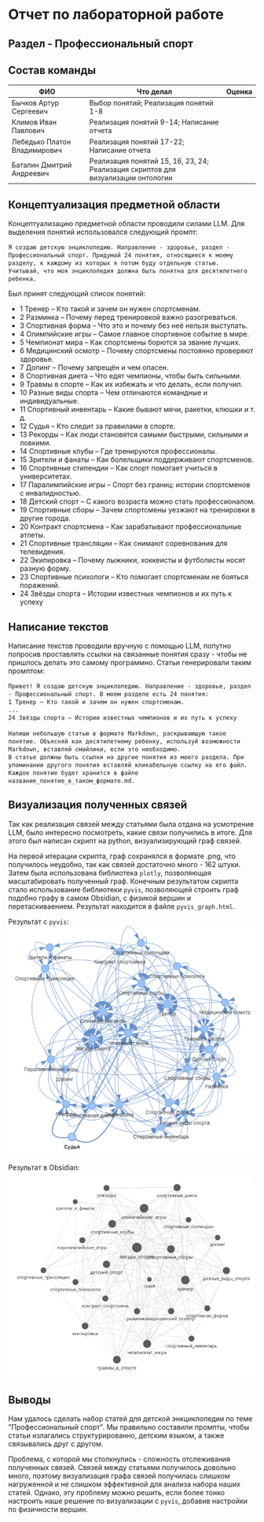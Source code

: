 # Отчет по лабораторной работе

## Раздел - Профессиональный спорт

## Состав команды

| ФИО         | Что делал           | Оценка |
|-------------|----------------|--------|
| Бычков Артур Сергеевич         | Выбор понятий; Реализация понятий 1-8 |      |
| Климов Иван Павлович         | Реализация понятий 9-14; Написание отчета | |
| Лебедько Платон Владимирович         | Реализация понятий 17-22; Написание отчета |  |
| Баталин Дмитрий Андреевич         | Реализация понятий 15, 16, 23, 24; Реализация скриптов для визуализации онтологии | |

## Концептуализация предметной области

Концептуализацию предметной области проводили силами LLM. Для выделения понятий использовался следующий промпт:
```
Я создаю детскую энциклопедию. Направление - здоровье, раздел - Профессиональный спорт. Придумай 24 понятия, относящиеся к моему разделу, к каждому из которых я потом буду отдельную статью.
Учитывай, что моя энциклопедия должна быть понятна для десятилетнего ребенка.
```

Был принят следующий список понятий:
- 1 Тренер – Кто такой и зачем он нужен спортсменам.
- 2 Разминка – Почему перед тренировкой важно разогреваться.
- 3 Спортивная форма – Что это и почему без неё нельзя выступать.
- 4 Олимпийские игры – Самое главное спортивное событие в мире.
- 5 Чемпионат мира – Как спортсмены борются за звание лучших.
- 6 Медицинский осмотр – Почему спортсмены постоянно проверяют здоровье.
- 7 Допинг – Почему запрещён и чем опасен.
- 8 Спортивная диета – Что едят чемпионы, чтобы быть сильными.
- 9 Травмы в спорте – Как их избежать и что делать, если получил.
- 10 Разные виды спорта – Чем отличаются командные и индивидуальные.
- 11 Спортивный инвентарь – Какие бывают мячи, ракетки, клюшки и т. д.
- 12 Судья – Кто следит за правилами в спорте.
- 13 Рекорды – Как люди становятся самыми быстрыми, сильными и ловкими.
- 14 Спортивные клубы – Где тренируются профессионалы.
- 15 Зрители и фанаты – Как болельщики поддерживают спортсменов.
- 16 Спортивные стипендии – Как спорт помогает учиться в университетах.
- 17 Паралимпийские игры – Спорт без границ: истории спортсменов с инвалидностью.
- 18 Детский спорт – С какого возраста можно стать профессионалом.
- 19 Спортивные сборы – Зачем спортсмены уезжают на тренировки в другие города.
- 20 Контракт спортсмена – Как зарабатывают профессиональные атлеты.
- 21 Спортивные трансляции – Как снимают соревнования для телевидения.
- 22 Экипировка – Почему лыжники, хоккеисты и футболисты носят разную форму.
- 23 Спортивные психологи – Кто помогает спортсменам не бояться поражений.
- 24 Звёзды спорта – Истории известных чемпионов и их путь к успеху

## Написание текстов

Написание текстов проводили вручную с помощью LLM, попутно попросив проставлять ссылки на связанные понятия сразу - чтобы не пришлось делать это самому программно. Статьи генерировали таким промптом:
```
Привет! Я создаю детскую энциклопедию. Направление - здоровье, раздел - Профессиональный спорт. В моем разделе есть 24 понятия:
1 Тренер – Кто такой и зачем он нужен спортсменам.
...
24 Звёзды спорта – Истории известных чемпионов и их путь к успеху

Напиши небольшую статью в формате Markdown, раскрывающую такое понятие. Объясняй как десятилетнему ребенку, используй возможности Markdown, вставляй смайлики, если это необходимо.
В статье должны быть ссылки на другие понятия из моего раздела. При упоминании другого понятия вставляй кликабельную ссылку на его файл. Каждое понятие будет хранится в файле название_понятие_в_таком_формате.md.
```

## Визуализация полученных связей

Так как реализация связей между статьями была отдана на усмотрение LLM, было интересно посмотреть, какие связи получились в итоге. Для этого был написан скрипт на python, визуализирующий граф связей.

На первой итерации скрипта, граф сохранялся в формате .png, что получилось неудобно, так как связей достаточно много - 162 штуки. Затем была использована библиотека `plotly`, позволяющая масштабировать полученный граф. Конечным результатом скрипта стало использование библиотеки `pyvis`, позволяющей строить граф подобно графу в самом Obsidian, с физикой вершин и перетаскиваением. Результат находится в файле `pyvis_graph.html`.

Результат с `pyvis`:
![alt text](image.png)

Результат в Obsidian:
![alt text](image-1.png)

## Выводы

Нам удалось сделать набор статей для детской энкциклопедии по теме "Профессиональный спорт". Мы правильно составили промпты, чтобы статьи излагались структурированно, детским языком, а также связывались друг с другом.

Проблема, с которой мы столкнулись - сложность отслеживания полученных связей. Связей между статьями получилось довольно много, поэтому визуализация графа связей получилась слишком нагруженной и не слишком эффективной для анализа набора наших статей. Однако, эту проблему можно решить, если более тонко настроить наше решение по визуализации с `pyvis`, добавив настройки по физичности вершин.